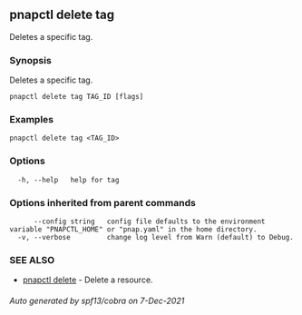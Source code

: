 ## pnapctl delete tag

Deletes a specific tag.

### Synopsis

Deletes a specific tag.

```
pnapctl delete tag TAG_ID [flags]
```

### Examples

```
pnapctl delete tag <TAG_ID>
```

### Options

```
  -h, --help   help for tag
```

### Options inherited from parent commands

```
      --config string   config file defaults to the environment variable "PNAPCTL_HOME" or "pnap.yaml" in the home directory.
  -v, --verbose         change log level from Warn (default) to Debug.
```

### SEE ALSO

* [pnapctl delete](pnapctl_delete.md)	 - Delete a resource.

###### Auto generated by spf13/cobra on 7-Dec-2021
